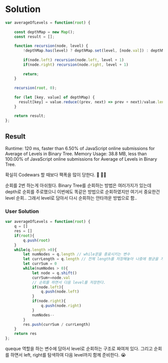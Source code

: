 # Solution

```js
var averageOfLevels = function(root) {
    
    const depthMap = new Map();
    const result = [];
    
    function recursion(node, level) {
        !depthMap.has(level) ? depthMap.set(level, [node.val]) : depthMap.get(level).push(node.val);
        
        if(node.left) recursion(node.left, level + 1)
        if(node.right) recursion(node.right, level + 1)
        
        return;
    }
    
    recursion(root, 0);
    
    for (let [key, value] of depthMap) {
      result[key] = value.reduce((prev, next) => prev + next)/value.length;
    }
    
    return result;
};
```

## Result 
Runtime: 120 ms, faster than 6.50% of JavaScript online submissions for Average of Levels in Binary Tree.
Memory Usage: 38.8 MB, less than 100.00% of JavaScript online submissions for Average of Levels in Binary Tree.

확실히 Codewars 할 때보다 팩폭을 많이 당한다. 🤣 🤦‍♀️

순회를 2번 하는게 아쉬웠다.
Binary Tree를 순회하는 방법은 여러가지가 있는데 depth로 순회를 주로했으니 이번에도 똑같은 방법으로 순회하였지만 여기서 중요한건 level 순회..
그래서 level로 담아서 다시 순회하는 안타까운 방법으로 함.. 


### User Solution

```js
var averageOfLevels = function(root) {
    q = []
    res = []
    if(root){
        q.push(root)
    }
    while(q.length >0){
        let numNodes = q.length // while문을 종료시키는 변수 
        let currLength = q.length // 전체 length를 저장해놓아 나중에 평균을 계산할 때 사용한다. 
        let currSum = 0
        while(numNodes > 0){
            let node = q.shift()
            currSum+=node.val
            // 순회를 하면서 다음 level를 저장한다.
            if(node.left){
                q.push(node.left)
            }
            if(node.right){
                q.push(node.right)
            }
            numNodes--
        }
        res.push(currSum / currLength)
    }
    return res
};
```

queque 역할을 하는 변수에 담아서 level로 순회하는 구조로 짜여져 있다.
그리고 순회를 하면서 left, right를 탐색하여 다음 level까지 함께 준비한다. 😭


